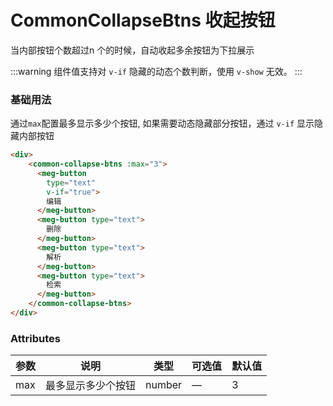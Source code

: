# CommonCollapseBtns 收起按钮

当内部按钮个数超过n 个的时候，自动收起多余按钮为下拉展示

:::warning
组件值支持对 `v-if` 隐藏的动态个数判断，使用 `v-show` 无效。
:::

### 基础用法
通过`max`配置最多显示多少个按钮, 如果需要动态隐藏部分按钮，通过 `v-if` 显示隐藏内部按钮

```html
<div>
    <common-collapse-btns :max="3">
      <meg-button
        type="text"
        v-if="true">
        编辑
      </meg-button>
      <meg-button type="text">
        删除
      </meg-button>
      <meg-button type="text">
        解析
      </meg-button>
      <meg-button type="text">
        检索
      </meg-button>
    </common-collapse-btns>
</div>
```

### Attributes
| 参数      | 说明          | 类型      | 可选值                | 默认值  |
|---------- |------------- |---------- |------------------  |-------- |
| max | 最多显示多少个按钮 | number | — | 3 |
